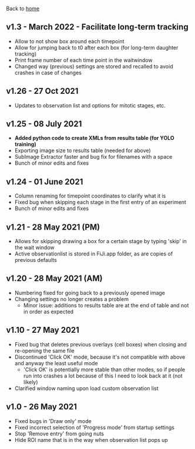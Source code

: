 Back to [home](https://github.com/DaniBodor/MitoticScoring)

## v1.3 - March 2022 - Facilitate long-term tracking
- Allow to not show box around each timepoint
- Allow for jumping back to t0 after each box (for long-term daughter tracking)
- Print frame number of each time point in the waitwindow
- Changed way (previous) settings are stored and recalled to avoid crashes in case of changes

## v1.26 - 27 Oct 2021
- Updates to observation list and options for mitotic stages, etc.

## v1.25 - 08 July 2021
- __Added python code to create XMLs from results table (for YOLO training)__
- Exporting image size to results table (needed for above)
- SubImage Extractor faster and bug fix for filenames with a space
- Bunch of minor edits and fixes


## v1.24 - 01 June 2021
- Column renaming for timepoint coordinates to clarify what it is
- Fixed bug when skipping each stage in the first entry of an experiment 
- Bunch of minor edits and fixes

## v1.21 - 28 May 2021 (PM)
- Allows for skipping drawing a box for a certain stage by typing 'skip' in the wait window
- Active observationlist is stored in FiJi.app folder, as are copies of previous defaults

## v1.20 - 28 May 2021 (AM)
- Numbering fixed for going back to a previously opened image
- Changing settings no longer creates a problem
  - Minor issue: additions to results table are at the end of table and not in order as expected

## v1.10 - 27 May 2021
- Fixed bug that deletes previous overlays (cell boxes) when closing and re-opening the same file
- Discontinued 'Click OK' mode, because it's not compatible with above and anyway the least useful mode
  - 'Click OK' is potentially more stable than other modes, so if people run into crashes a lot because of this I need to look back at it (not likely)
- Clarified window naming upon load custom observation list

## v1.0 - 26 May 2021
- Fixed bugs in 'Draw only' mode
- Fixed incorrect selection of 'Progress mode' from startup settings
- Stop 'Remove entry' from going nuts
- Hide ROI name that is in the way when observation list pops up
